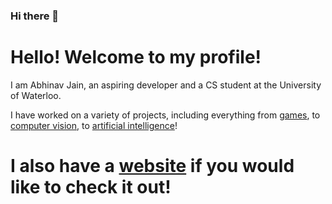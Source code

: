 ### Hi there 👋

<!--
**AbhiJ2706/AbhiJ2706** is a ✨ _special_ ✨ repository because its `README.md` (this file) appears on your GitHub profile.

Here are some ideas to get you started:

- 🔭 I’m currently working on ...
- 🌱 I’m currently learning ...
- 👯 I’m looking to collaborate on ...
- 🤔 I’m looking for help with ...
- 💬 Ask me about ...
- 📫 How to reach me: ...
- 😄 Pronouns: ...
- ⚡ Fun fact: ...
-->

<h1> Hello! Welcome to my profile! </h1>
<p> I am Abhinav Jain, an aspiring developer and a CS student at the University of Waterloo.</p>
<p> I have worked on a variety of projects, including everything from <a href="https://github.com/AbhiJ2706/shoot-em-up-js">games</a>, to <a href="https://github.com/AbhiJ2706/mvs_vision_demo">computer vision</a>, to <a href="https://github.com/AbhiJ2706/generate-images-AI">artificial intelligence</a>!</p>
<h1>I also have a <a href="https://abhij2706.github.io">website</a> if you would like to check it out!</h1>
